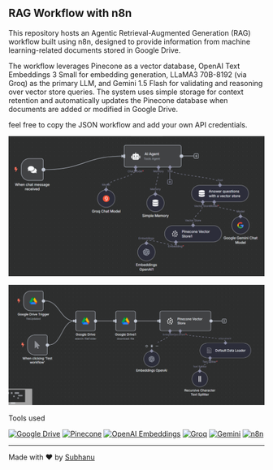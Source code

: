 ## RAG Workflow with n8n

This repository hosts an Agentic Retrieval-Augmented Generation (RAG) workflow built using n8n, designed to provide information from machine learning-related documents stored in Google Drive.  <br>

The workflow leverages Pinecone as a vector database, OpenAI Text Embeddings 3 Small for embedding generation, LLaMA3 70B-8192 (via Groq) as the primary LLM, and Gemini 1.5 Flash for validating and reasoning over vector store queries. 
The system uses simple storage for context retention and automatically updates the Pinecone database when documents are added or modified in Google Drive.

feel free to copy the JSON workflow and add your own API credentials.

![image](images/image.png)

![image](images/image-vectorization.png)

Tools used

[![Google Drive](https://img.shields.io/badge/Google%20Drive-4285F4?style=for-the-badge&logo=googledrive&logoColor=white)](https://www.google.com/drive/)
[![Pinecone](https://img.shields.io/badge/Pinecone-00C4B4?style=for-the-badge&logo=pinecone&logoColor=white)](https://www.pinecone.io/)
[![OpenAI Embeddings](https://img.shields.io/badge/OpenAI-412991?style=for-the-badge&logo=openai&logoColor=white)](https://www.openai.com/)
[![Groq](https://img.shields.io/badge/Groq-FF6C37?style=for-the-badge&logo=groq&logoColor=white)](https://groq.com/)
[![Gemini](https://img.shields.io/badge/Gemini-34A853?style=for-the-badge&logo=google&logoColor=white)](https://gemini.google.com/)
[![n8n](https://img.shields.io/badge/n8n-FF5733?style=for-the-badge&logo=n8n&logoColor=white)](https://n8n.io/)



---
Made with ❤️ by [Subhanu](https://github.com/subhanu-dev)
